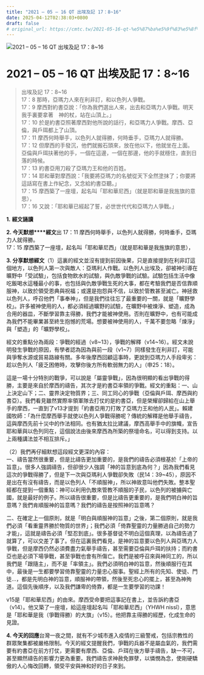 ```yaml
---
title: "2021 – 05 – 16 QT 出埃及記 17：8~16"
date: 2025-04-12T02:38:03+0800
draft: false
# original_url: https://cmtc.tw/2021-05-16-qt-%e5%87%ba%e5%9f%83%e5%8f%8a%e8%a8%98-17%ef%bc%9a816
---
```


![2021 – 05 – 16 QT 出埃及記 17：8\~16](/images/qt.jpg   "2021 – 05 – 16 QT 出埃及記 17：8\~16")

# 2021 – 05 – 16 QT 出埃及記 17：8\~16

> 出埃及記 17：8\~16  
> 17：8 那時，亞瑪力人來在利非訂，和以色列人爭戰。  
> 17：9 摩西對約書亞說：「你為我們選出人來，出去和亞瑪力人爭戰。明天我手裏要拿著　神的杖，站在山頂上。」  
> 17：10 於是約書亞照著摩西對他所說的話行，和亞瑪力人爭戰。摩西、亞倫，與戶珥都上了山頂。  
> 17：11 摩西何時舉手，以色列人就得勝，何時垂手，亞瑪力人就得勝。  
> 17：12 但摩西的手發沉，他們就搬石頭來，放在他以下，他就坐在上面。亞倫與戶珥扶著他的手，一個在這邊，一個在那邊，他的手就穩住，直到日落的時候。  
> 17：13 約書亞用刀殺了亞瑪力王和他的百姓。  
> 17：14 耶和華對摩西說：「我要將亞瑪力的名號從天下全然塗抹了；你要將這話寫在書上作紀念，又念給約書亞聽。」  
> 17：15 摩西築了一座壇，起名叫「耶和華尼西」（就是耶和華是我旌旗的意思），  
> 17：16 又說：「耶和華已經起了誓，必世世代代和亞瑪力人爭戰。」

**1.** **經文誦讀**

**2. 今天默想****經文**出 17：11 摩西何時舉手，以色列人就得勝，何時垂手，亞瑪力人就得勝。  
17：15 摩西築了一座壇，起名叫「耶和華尼西」（就是耶和華是我旌旗的意思），

**3. 分享默想經文**（1）這裏的經文並沒有提到前因後果，只是直接提到在利非訂這個地方，以色列人第一次與敵人：亞瑪利人作戰。以色列人出埃及，卻被神引導在曠野中「受試驗」，包括食物飲水的試驗，與仇敵爭戰的試驗。試驗包括生活中像吃飯喝水這種最小的事，也包括與仇敵爭戰生死的大事，都在考驗我們是否信靠順服神，以致於領受恩典與祝福；或還是抱怨與不信，以致於管教甚至滅亡。神拯救以色列人，呼召他們「事奉神」，但是我們往往忘了最重要的一關，就是「曠野學校」。許多被神使用的人，都必須經過曠野的試驗，在曠野中被煉淨、塑造，成為合用的器皿，不斷學習靠主得勝，我們才能被神使用。否則在曠野中，也有可能成為我們不能畢業甚至終生抱憾的荒場。想要被神使用的人，千萬不要忽略「煉淨」與「塑造」的「曠野學校」。

經文的重點分為兩段：爭戰的經過（v8\~13），爭戰的解釋（v14\~16）。經文未說明發生爭戰的原因，有學者認為因為與前一段（v1\~7）同樣發生在利非訂，可能與爭奪水源或貿易路線有關。多年後摩西回顧這事時，更說到亞瑪力人手段卑劣：趁以色列人「疲乏困倦時，攻擊你後方所有軟弱無力的人」（申25：18）。

這是一場十分特別的戰爭，可以說是「屬靈爭戰」，因為很明顯的看出爭戰的得勝，主要是來自於摩西的禱告，其次才是約書亞率領的爭戰。經文的重點：一、山上決定山下；二、靈界決定物質界；三、同工同心的爭戰（亞倫與戶珥、摩西與約書亞）。我們看見雖然實際率領軍隊去打仗的是約書亞，但是榮耀卻歸給在山上舉手的摩西，一直到了v13才提到「約書亞用刀打敗了亞瑪力王和他的人民」。賴建國牧師：「為什麼摩西舉手就使以色列人爭戰得勝呢？傳統的解釋是他舉手禱告，這與摩西先前十災中的作法相同。也有猶太拉比建議，摩西高舉手中的旗幟，宣告耶和華與以色列同在，這個說法由後來摩西為所築的祭壇命名，可以得到支持。以上兩種講法並不相互排斥。」

（2）我們再仔細默想這段經文更深的內容：  
一、禱告當然很重要，但是比禱告更加重要的，是我們的禱告必須根基於「上帝的旨意」。很多人強調禱告，但卻很少人強調「神的旨意到底為何？」因為我們看見這次的爭戰得勝了，但是下一次與亞瑪利人爭戰卻失敗（民14：39\~45），原因不是出在有沒有禱告，而是以色列人「不順服神」，所以神故意叫他們失敗。整本聖經都在提到一個重點：神可以利用仇敵來管教不順服的子民，以色列的被擄與亡國，就是最好的例子。所以禱告很重要，但是比禱告更重要的，是我們明白神的旨意嗎？我們肯順服神的旨意嗎？我們的禱告是按照神的旨意嗎？

二、在確定上一個原則，就是「明白與順服神的旨意」之後，第二個原則，就是我們必須「看重靈界勝於物質的世界」；我們必須「倚靠聖靈的力量勝過自己的勢力才能」，這就是禱告必須「堅忍到底」。很多基督徒不明白這個真理，以為禱告過了就算了，可以交差了事了。但在這裏我們看見，是神的旨意要以色列人與亞瑪力人爭戰，但是摩西仍然必須費盡力氣舉手禱告，甚至需要亞倫與戶珥的扶持；而約書亞也是必須下場爭戰，甚至爭戰也會有所傷亡。我們是被呼召來與神同工的，所以我們是「跟隨主」，而不是「率領主」。我們必須明白神的旨意，然後順服行在其中，最後是一生都要學習倚靠聖靈的力量忠心服事。聖經上所有的先知、使徒、門徒…，都是先明白神的旨意，順服神的帶領，然後至死忠心的擺上，甚至為神殉道。這個先後順序，以及我們謙卑的倚靠，都是一生要學習的功課！

v15是「耶和華尼西」的由來。摩西受命要把這事記在書上，並告訴約書亞（v14）。他又築了一座壇，給這座壇起名叫「耶和華尼西」（YHWH nissî），意思是「耶和華是我（爭戰得勝）的大旗」（v15）。他把靠主得勝的經歷，化成生命的見證。

**4. 今天的回應**台灣一夜之間，就有不少城市進入疫情的三級警戒，包括宗教性的群眾聚集都被嚴格限制。今天的經文提醒我們，爭戰的兵器不是屬血氣的，我們需要有約書亞在前方打仗，更需要有摩西、亞倫、戶珥在後方舉手禱告，缺一不可，甚至顯然禱告的影響力更為重要。我們禱告求神赦免罪孽，以憐憫為念，使剛硬驕傲的人心悔改回轉，領受平安與神和好的日子來到。